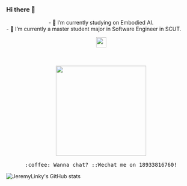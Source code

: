 ### Hi there 👋


<!-- - 👯 I’m looking to collaborate on ...
- 🤔 I’m looking for help with ... -->
<!-- - 💬 Ask me about ... -->
<!-- - 😄 Pronouns: ...
- ⚡ Fun fact: ... -->
<center>- 🔭 I’m currently studying on Embodied AI.</center>
- 🌱 I’m currently a master student major in Software Engineer in SCUT.
<p align="center">

  <img src="https://user-images.githubusercontent.com/5679180/79618120-0daffb80-80be-11ea-819e-d2b0fa904d07.gif" width="27px">
    <br><br>
    <samp>
    <br><br>
    <img src="https://i.imgur.com/kdKhgx6.gif" width="240px" align="center">
    <br><br>:coffee: Wanna chat? ::Wechat me on 18933816760!
  </samp>
</p>

![JeremyLinky's GitHub stats](https://github-readme-stats.vercel.app/api?username=JeremyLinky&show_icons=true&theme=tokyonight)
